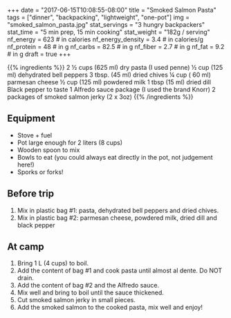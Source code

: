 +++
date = "2017-06-15T10:08:55-08:00"
title = "Smoked Salmon Pasta"
tags = ["dinner", "backpacking", "lightweight", "one-pot"]
img = "smoked_salmon_pasta.jpg"
stat_servings = "3 hungry backpackers"
stat_time = "5 min prep, 15 min cooking"
stat_weight = "182g / serving"
nf_energy = 623 # in calories
nf_energy_density = 3.4 # in calories/g
nf_protein = 48 # in g
nf_carbs = 82.5 # in g
nf_fiber = 2.7 # in g
nf_fat = 9.2 # in g
draft = true
+++

{{% ingredients %}}
2 ½  cups (625 ml) dry pasta (I used penne)
½ cup (125 ml) dehydrated bell peppers
3 tbsp. (45 ml) dried chives
¼ cup ( 60 ml) parmesan cheese
½ cup (125 ml) powdered milk
1 tbsp (15 ml) dried dill
Black pepper to taste
1 Alfredo sauce package (I used the brand Knorr) 
2 packages of smoked salmon jerky (2 x 3oz)
{{% /ingredients %}}

## Equipment
- Stove + fuel
- Pot large enough for 2 liters (8 cups)
- Wooden spoon to mix
- Bowls to eat (you could always eat directly in the pot, not judgement here!)
- Sporks or forks!
 
## Before trip
1. Mix in plastic bag #1: pasta, dehydrated bell peppers and dried chives.
1. Mix in plastic bag #2: parmesan cheese, powdered milk, dried dill and black pepper
 
## At camp
1. Bring 1 L (4 cups) to boil.
1. Add the content of bag #1 and cook pasta until almost al dente. Do NOT drain.
1. Add the content of bag #2 and the Alfredo sauce.
1. Mix well and bring to boil until the sauce thickened. 
1. Cut smoked salmon jerky in small pieces. 
1. Add the smoked salmon to the cooked pasta, mix well and enjoy!


